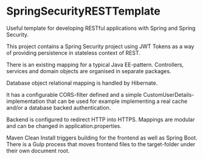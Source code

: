 # SpringSecurityRESTTemplate
Useful template for developing RESTful applications with Spring and Spring Security.


This project contains a Spring Security project using JWT Tokens as a way of
providing persistence in stateless context of REST.

There is an existing mapping for a typical Java EE-pattern. Controllers, services and domain objects
are organised in separate packages.

Database object relational mapping is handled by Hibernate.

It has a configurable CORS-filter defined and a simple CustomUserDetails-implementation
that can be used for example implementing a real cache and/or a database backed
authentication.

Backend is configured to redirect HTTP into HTTPS. Mappings are modular and can be changed in
application.properties.

Maven Clean Install triggers building for the frontend as well as Spring Boot.
There is a Gulp process that moves frontend files to the target-folder under their own document root.

